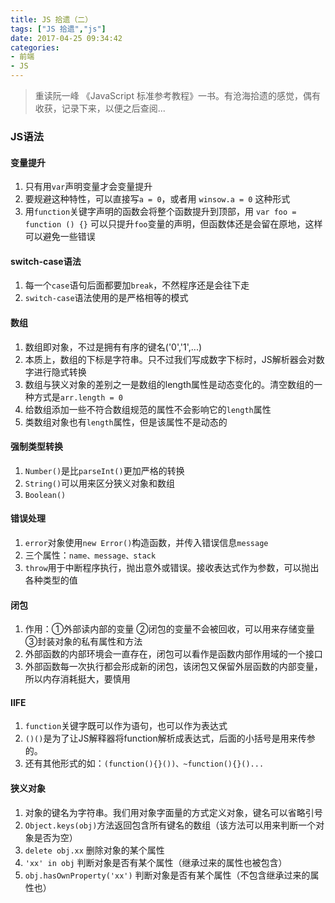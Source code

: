 ```yaml
---
title: JS 拾遗（二）
tags: ["JS 拾遗","js"]
date: 2017-04-25 09:34:42
categories:
- 前端
- JS
---
```

> 重读阮一峰 《JavaScript 标准参考教程》一书。有沧海拾遗的感觉，偶有收获，记录下来，以便之后查阅...

<!-- more -->

### JS语法
#### 变量提升

1. 只有用`var`声明变量才会变量提升
2. 要规避这种特性，可以直接写` a = 0 `，或者用 `winsow.a = 0` 这种形式
3. 用`function`关键字声明的函数会将整个函数提升到顶部，用 `var foo = function () {}` 可以只提升`foo`变量的声明，但函数体还是会留在原地，这样可以避免一些错误

#### switch-case语法

1. 每一个`case`语句后面都要加`break`，不然程序还是会往下走
2. `switch-case`语法使用的是严格相等的模式

#### 数组

1. 数组即对象，不过是拥有有序的键名('0','1',...)
2. 本质上，数组的下标是字符串。只不过我们写成数字下标时，JS解析器会对数字进行隐式转换
3. 数组与狭义对象的差别之一是数组的length属性是动态变化的。清空数组的一种方式是`arr.length = 0`
4. 给数组添加一些不符合数组规范的属性不会影响它的`length`属性
5. 类数组对象也有`length`属性，但是该属性不是动态的

#### 强制类型转换

1. `Number()`是比`parseInt()`更加严格的转换
2. `String()`可以用来区分狭义对象和数组
3. `Boolean()`

#### 错误处理

1. `error`对象使用`new Error()`构造函数，并传入错误信息`message`
2. 三个属性：`name、message、stack`
3. `throw`用于中断程序执行，抛出意外或错误。接收表达式作为参数，可以抛出各种类型的值

#### 闭包

1. 作用：①外部读内部的变量 ②闭包的变量不会被回收，可以用来存储变量 ③封装对象的私有属性和方法
2. 外部函数的内部环境会一直存在，闭包可以看作是函数内部作用域的一个接口
3. 外部函数每一次执行都会形成新的闭包，该闭包又保留外层函数的内部变量，所以内存消耗挺大，要慎用

#### IIFE

1. `function`关键字既可以作为语句，也可以作为表达式
2. `()()`是为了让JS解释器将function解析成表达式，后面的小括号是用来传参的。
3. 还有其他形式的如：`(function(){}())、~function(){}()...`

#### 狭义对象

1. 对象的键名为字符串。我们用对象字面量的方式定义对象，键名可以省略引号
2. `Object.keys(obj)`方法返回包含所有键名的数组（该方法可以用来判断一个对象是否为空）
3. `delete obj.xx` 删除对象的某个属性
4. `'xx' in obj` 判断对象是否有某个属性（继承过来的属性也被包含）
5. `obj.hasOwnProperty('xx')` 判断对象是否有某个属性（不包含继承过来的属性也）
